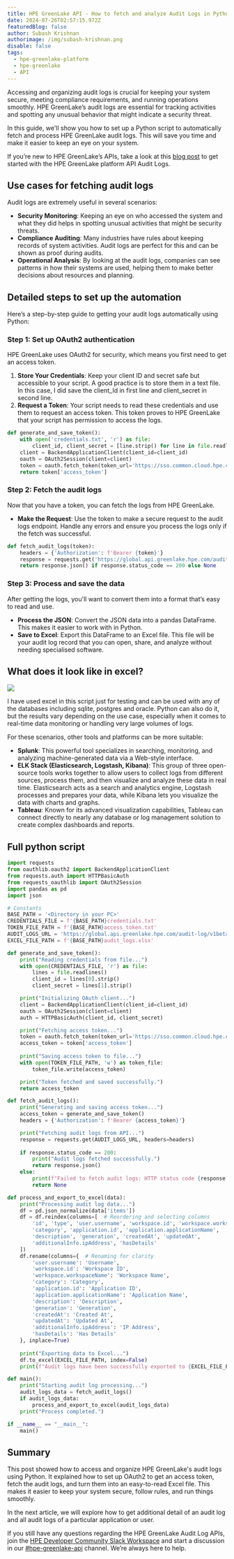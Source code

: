 ```yaml
---
title: HPE GreenLake API - How to fetch and analyze Audit Logs in Python
date: 2024-07-26T02:57:15.972Z
featuredBlog: false
author: Subash Krishnan
authorimage: /img/subash-krishnan.png
disable: false
tags:
  - hpe-greenlake-platform
  - hpe-greenlake
  - API
---
```

Accessing and organizing audit logs is crucial for keeping your system secure, meeting compliance requirements, and running operations smoothly. HPE GreenLake’s audit logs are essential for tracking activities and spotting any unusual behavior that might indicate a security threat.

In this guide, we'll show you how to set up a Python script to automatically fetch and process HPE GreenLake audit logs. This will save you time and make it easier to keep an eye on your system.

If you’re new to HPE GreenLake’s APIs, take a look at this [blog post](https://developer.hpe.com/blog/get-started-with-the-foundational-apis-for-the-hpe-greenlake-edge-to-cloud-platform-%E2%80%93-part-3-tracking-activities-and-monitoring-health/) to get started with the HPE GreenLake platform API Audit Logs.

## Use cases for fetching audit logs

Audit logs are extremely useful in several scenarios:

* **Security Monitoring**: Keeping an eye on who accessed the system and what they did helps in spotting unusual activities that might be security threats.
* **Compliance Auditing**: Many industries have rules about keeping records of system activities. Audit logs are perfect for this and can be shown as proof during audits.
* **Operational Analysis**: By looking at the audit logs, companies can see patterns in how their systems are used, helping them to make better decisions about resources and planning.

## Detailed steps to set up the automation

Here’s a step-by-step guide to getting your audit logs automatically using Python:

### Step 1: Set up OAuth2 authentication

HPE GreenLake uses OAuth2 for security, which means you first need to get an access token.

1. **Store Your Credentials**: Keep your client ID and secret safe but accessible to your script. A good practice is to store them in a text file. In this case, I did save the client_Id in first line and client_secret in second line.
2. **Request a Token**: Your script needs to read these credentials and use them to request an access token. This token proves to HPE GreenLake that your script has permission to access the logs.

```python
def generate_and_save_token():
    with open('credentials.txt', 'r') as file:
        client_id, client_secret = [line.strip() for line in file.readlines()]
    client = BackendApplicationClient(client_id=client_id)
    oauth = OAuth2Session(client=client)
    token = oauth.fetch_token(token_url='https://sso.common.cloud.hpe.com/as/token.oauth2', auth=(client_id, client_secret))
    return token['access_token']
```

### Step 2: Fetch the audit logs

Now that you have a token, you can fetch the logs from HPE GreenLake.

* **Make the Request**: Use the token to make a secure request to the audit logs endpoint. Handle any errors and ensure you process the logs only if the fetch was successful.

```python
def fetch_audit_logs(token):
    headers = {'Authorization': f'Bearer {token}'}
    response = requests.get('https://global.api.greenlake.hpe.com/audit-log/v1beta1/logs', headers=headers)
    return response.json() if response.status_code == 200 else None
```

### Step 3: Process and save the data

After getting the logs, you'll want to convert them into a format that’s easy to read and use.

* **Process the JSON**: Convert the JSON data into a pandas DataFrame. This makes it easier to work with in Python.
* **Save to Excel**: Export this DataFrame to an Excel file. This file will be your audit log record that you can open, share, and analyze without needing specialised software.

## What does it look like in excel?

![](/img/excel-output.png)

I have used excel in this script just for testing and can be used with any of the databases including sqlite, postgres and oracle. Python can also do it, but the results vary depending on the use case, especially when it comes to real-time data monitoring or handling very large volumes of logs.

For these scenarios, other tools and platforms can be more suitable:

* **Splunk**: This powerful tool specializes in searching, monitoring, and analyzing machine-generated data via a Web-style interface. 
* **ELK Stack (Elasticsearch, Logstash, Kibana)**: This group of three open-source tools works together to allow users to collect logs from different sources, process them, and then visualize and analyze these data in real time. Elasticsearch acts as a search and analytics engine, Logstash processes and prepares your data, while Kibana lets you visualize the data with charts and graphs.
* **Tableau**: Known for its advanced visualization capabilities, Tableau can connect directly to nearly any database or log management solution to create complex dashboards and reports. 

## Full python script

```python
import requests
from oauthlib.oauth2 import BackendApplicationClient
from requests.auth import HTTPBasicAuth
from requests_oauthlib import OAuth2Session
import pandas as pd
import json

# Constants
BASE_PATH = '<Directory in your PC>'
CREDENTIALS_FILE = f'{BASE_PATH}credentials.txt'
TOKEN_FILE_PATH = f'{BASE_PATH}access_token.txt'
AUDIT_LOGS_URL = 'https://global.api.greenlake.hpe.com/audit-log/v1beta1/logs'
EXCEL_FILE_PATH = f'{BASE_PATH}audit_logs.xlsx'

def generate_and_save_token():
    print("Reading credentials from file...")
    with open(CREDENTIALS_FILE, 'r') as file:
        lines = file.readlines()
        client_id = lines[0].strip()
        client_secret = lines[1].strip()

    print("Initializing OAuth client...")
    client = BackendApplicationClient(client_id=client_id)
    oauth = OAuth2Session(client=client)
    auth = HTTPBasicAuth(client_id, client_secret)

    print("Fetching access token...")
    token = oauth.fetch_token(token_url='https://sso.common.cloud.hpe.com/as/token.oauth2', auth=auth)
    access_token = token['access_token']
    
    print("Saving access token to file...")
    with open(TOKEN_FILE_PATH, 'w') as token_file:
        token_file.write(access_token)

    print("Token fetched and saved successfully.")
    return access_token

def fetch_audit_logs():
    print("Generating and saving access token...")
    access_token = generate_and_save_token()
    headers = {'Authorization': f'Bearer {access_token}'}

    print("Fetching audit logs from API...")
    response = requests.get(AUDIT_LOGS_URL, headers=headers)
    
    if response.status_code == 200:
        print("Audit logs fetched successfully.")
        return response.json()
    else:
        print(f"Failed to fetch audit logs: HTTP status code {response.status_code}")
        return None

def process_and_export_to_excel(data):
    print("Processing audit log data...")
    df = pd.json_normalize(data['items'])
    df = df.reindex(columns=[  # Reordering and selecting columns
        'id', 'type', 'user.username', 'workspace.id', 'workspace.workspaceName',
        'category', 'application.id', 'application.applicationName', 
        'description', 'generation', 'createdAt', 'updatedAt', 
        'additionalInfo.ipAddress', 'hasDetails'
    ])
    df.rename(columns={  # Renaming for clarity
        'user.username': 'Username',
        'workspace.id': 'Workspace ID',
        'workspace.workspaceName': 'Workspace Name',
        'category': 'Category',
        'application.id': 'Application ID',
        'application.applicationName': 'Application Name',
        'description': 'Description',
        'generation': 'Generation',
        'createdAt': 'Created At',
        'updatedAt': 'Updated At',
        'additionalInfo.ipAddress': 'IP Address',
        'hasDetails': 'Has Details'
    }, inplace=True)
    
    print("Exporting data to Excel...")
    df.to_excel(EXCEL_FILE_PATH, index=False)
    print(f"Audit logs have been successfully exported to {EXCEL_FILE_PATH}.")

def main():
    print("Starting audit log processing...")
    audit_logs_data = fetch_audit_logs()
    if audit_logs_data:
        process_and_export_to_excel(audit_logs_data)
    print("Process completed.")

if __name__ == "__main__":
    main()
```

## Summary

This post showed how to access and organize HPE GreenLake's audit logs using Python. It explained how to set up OAuth2 to get an access token, fetch the audit logs, and turn them into an easy-to-read Excel file. This makes it easier to keep your system secure, follow rules, and run things smoothly.

In the next article, we will explore how to get additional detail of an audit log and all audit logs of a particular application or user.

If you still have any questions regarding the HPE GreenLake Audit Log APIs, join the [HPE Developer Community Slack Workspace](https://developer.hpe.com/slack-signup/) and start a discussion in our [\#hpe-greenlake-api](https://hpedev.slack.com/archives/C02EG5XFK8Q) channel. We’re always here to help.